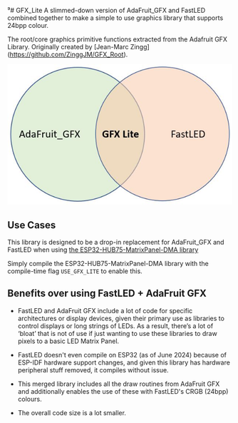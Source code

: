 ⁹# GFX_Lite
A slimmed-down version of AdaFruit_GFX and FastLED combined together to make a simple to use graphics library that supports 24bpp colour.

The root/core graphics primitive functions extracted from the Adafruit GFX Library. Originally created by [Jean-Marc Zingg] (https://github.com/ZinggJM/GFX_Root).

![Overview](image.jpg)

## Use Cases
This library is designed to be a drop-in replacement for AdaFruit_GFX and FastLED when using [the ESP32-HUB75-MatrixPanel-DMA library](https://github.com/mrcodetastic/ESP32-HUB75-MatrixPanel-DMA) 

Simply compile the ESP32-HUB75-MatrixPanel-DMA library with the compile-time flag `USE_GFX_LITE` to enable this.

## Benefits over using FastLED + AdaFruit GFX

* FastLED and AdaFruit GFX include a lot of code for specific architectures or display devices, given their primary use as libraries to control displays or long strings of LEDs. As a result, there’s a lot of ‘bloat’ that is not of use if just wanting to use these libraries to draw pixels to a basic LED Matrix Panel.

* FastLED doesn't even compile on ESP32 (as of June 2024) because of ESP-IDF hardware support changes, and given this library has hardware peripheral stuff removed, it compiles without issue. 

* This merged library includes all the draw routines from AdaFruit GFX and additionally enables the use of these with FastLED's CRGB (24bpp) colours.

* The overall code size is a lot smaller.

